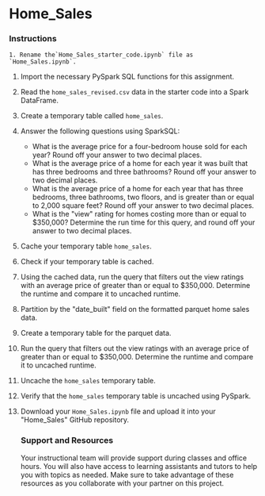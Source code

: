 # Home_Sales


### Instructions

    1. Rename the`Home_Sales_starter_code.ipynb` file as `Home_Sales.ipynb`.

1. Import the necessary PySpark SQL functions for this assignment.
2. Read the `home_sales_revised.csv` data in the starter code into a Spark DataFrame.
3. Create a temporary table called `home_sales`.
4. Answer the following questions using SparkSQL:

   * What is the average price for a four-bedroom house sold for each year? Round off your answer to two decimal places.
   * What is the average price of a home for each year
     it was built that has three bedrooms and three bathrooms? Round off
     your answer to two decimal places.
   * What is the average price of a home for each year
     that has three bedrooms, three bathrooms, two floors, and is greater
     than or equal to 2,000 square feet? Round off your answer to two decimal
     places.
   * What is the "view" rating for homes costing more
     than or equal to $350,000? Determine the run time for this query, and
     round off your answer to two decimal places.
5. Cache your temporary table `home_sales`.
6. Check if your temporary table is cached.
7. Using the cached data, run the query that filters out the
   view ratings with an average price of greater than or equal to
   $350,000. Determine the runtime and compare it to uncached runtime.
8. Partition by the "date_built" field on the formatted parquet home sales data.
9. Create a temporary table for the parquet data.
10. Run the query that filters out the view ratings with an
    average price of greater than or equal to $350,000. Determine the
    runtime and compare it to uncached runtime.
11. Uncache the `home_sales` temporary table.
12. Verify that the `home_sales` temporary table is uncached using PySpark.
13. Download your `Home_Sales.ipynb` file and upload it into your "Home_Sales" GitHub repository.

    ### Support and Resources

    Your instructional team will provide support during classes and
    office hours. You will also have access to learning assistants and
    tutors to help you with topics as needed. Make sure to take advantage of
    these resources as you collaborate with your partner on this project.
